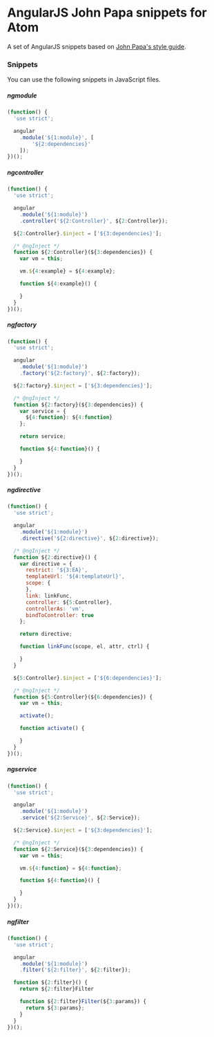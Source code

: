 # AngularJS John Papa snippets for Atom

A set of AngularJS snippets based on [John Papa's style guide].

### Snippets

You can use the following snippets in JavaScript files.

##### ngmodule
``` javascript
(function() {
  'use strict';

  angular
    .module('${1:module}', [
        '${2:dependencies}'
    ]);
})();
```

##### ngcontroller
``` javascript
(function() {
  'use strict';

  angular
    .module('${1:module}')
    .controller('${2:Controller}', ${2:Controller});

  ${2:Controller}.$inject = ['${3:dependencies}'];

  /* @ngInject */
  function ${2:Controller}(${3:dependencies}) {
    var vm = this;

    vm.${4:example} = ${4:example};

    function ${4:example}() {

    }
  }
})();
```

##### ngfactory
``` javascript
(function() {
  'use strict';

  angular
    .module('${1:module}')
    .factory('${2:factory}', ${2:factory});

  ${2:factory}.$inject = ['${3:dependencies}'];

  /* @ngInject */
  function ${2:factory}(${3:dependencies}) {
    var service = {
      ${4:function}: ${4:function}
    };

    return service;

    function ${4:function}() {

    }
  }
})();
```

##### ngdirective
``` javascript
(function() {
  'use strict';

  angular
    .module('${1:module}')
    .directive('${2:directive}', ${2:directive});

  /* @ngInject */
  function ${2:directive}() {
    var directive = {
      restrict: '${3:EA}',
      templateUrl: '${4:templateUrl}',
      scope: {
      },
      link: linkFunc,
      controller: ${5:Controller},
      controllerAs: 'vm',
      bindToController: true
    };

    return directive;

    function linkFunc(scope, el, attr, ctrl) {

    }
  }

  ${5:Controller}.$inject = ['${6:dependencies}'];

  /* @ngInject */
  function ${5:Controller}(${6:dependencies}) {
    var vm = this;

    activate();

    function activate() {

    }
  }
})();
```

##### ngservice
``` javascript
(function() {
  'use strict';

  angular
    .module('${1:module}')
    .service('${2:Service}', ${2:Service});

  ${2:Service}.$inject = ['${3:dependencies}'];

  /* @ngInject */
  function ${2:Service}(${3:dependencies}) {
    var vm = this;

    vm.${4:function} = ${4:function};

    function ${4:function}() {

    }
  }
})();
```

##### ngfilter
``` javascript
(function() {
  'use strict';

  angular
    .module('${1:module}')
    .filter('${2:filter}', ${2:filter});

  function ${2:filter}() {
    return ${2:filter}Filter

    function ${2:filter}Filter(${3:params}) {
      return ${3:params};
    }
  }
})();
```


[john papa's style guide]: <https://github.com/johnpapa/angular-styleguide>

